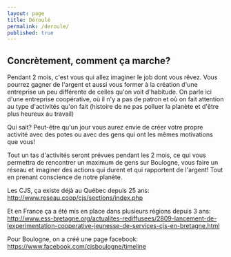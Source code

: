 ```yaml
---
layout: page
title: Déroulé
permalink: /deroule/
published: true
---
```


## Concrètement, comment ça marche?

Pendant 2 mois, c'est vous qui allez imaginer le job dont vous rêvez. Vous pourrez gagner de l'argent et aussi vous former à la création d'une entreprise un peu différente de celles qu'on voit d'habitude. On parle ici d'une entreprise coopérative, où il n'y a pas de patron et où on fait attention au type d'activités qu'on fait (histoire de ne pas polluer la planète et d'être plus heureux au travail)

Qui sait? Peut-être qu'un jour vous aurez envie de créer votre propre activité avec des potes ou avec des gens qui ont les mêmes motivations que vous!

Tout un tas d'activités seront prévues pendant les 2 mois, ce qui vous permettra de rencontrer un maximum de gens sur Boulogne, vous faire un réseau et imaginer des actions qui durent et qui rapportent de l'argent! Tout en prenant conscience de notre planète.

Les CJS, ça existe déjà au Québec depuis 25 ans: http://www.reseau.coop/cjs/sections/index.php

Et en France ça a été mis en place dans plusieurs régions depuis 3 ans: http://www.ess-bretagne.org/actualites-rediffusees/2809-lancement-de-lexperimentation-cooperative-jeunesse-de-services-cjs-en-bretagne.html

Pour Boulogne, on a créé une page facebook: https://www.facebook.com/cjsboulogne/timeline


